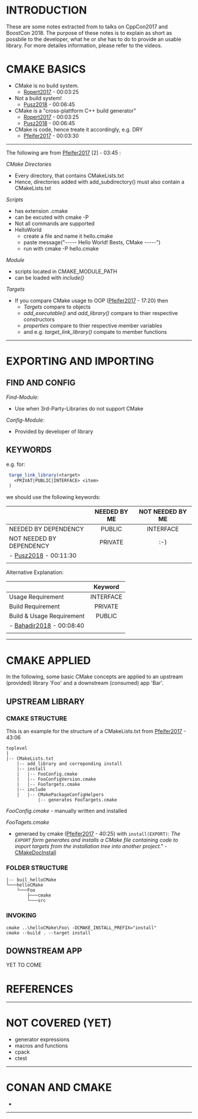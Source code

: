 
# INTRODUCTION

These are some notes extracted from to talks on CppCon2017 and BoostCon 2018. The purpose of these notes is to explain as short as possbile to the developer, what he or she has to do to provide an usable library. For more detailes information, please refer to the videos.

# CMAKE BASICS

 * CMake is no build system.
   - [Ropert2017] - 00:03:25
 * Not a build system!
   - [Pusz2018] - 00:06:45
 * CMake is a "cross-plattform C++ build generator"
   - [Ropert2017] - 00:03:25
   - [Pusz2018] - 00:06:45
 * CMake is code, hence treate it accordingly, e.g. DRY
   - [Pfeifer2017] - 00:03:30

---

The following are from [Pfeifer2017] [2] - 03:45 :

*CMake Directories*
 * Every directory, that contains CMakeLists.txt
 * Hence, directories added with add\_subdirectory() must also contain a CMakeLists.txt

*Scripts*
 * has extension .cmake
 * can be excuted with cmake -P
 * Not all commands are supported
 * HelloWorld
   * create a file and name it hello.cmake 
   * paste message("----- Hello World! Bests, CMake -----")
   * run with cmake -P hello.cmake

*Module*
 * scripts located in CMAKE\_MODULE\_PATH
 * can be loaded with _include()_

*Targets*
 * If you compare CMake usage to OOP ([Pfeifer2017] - 17:20) then
   * *Targets* compare to objects
   * *add\_executable()* and *add\_library()* compare to thier respective constructors
   * *properties* compare to thier respective member variables
   * and e.g. *target\_link\_library()* compate to member functions

---


# EXPORTING AND IMPORTING

## FIND AND CONFIG

*Find-Module:*
 * Use when 3rd-Party-Libraries do not support CMake

*Config-Module:*
 * Provided by developer of library

## KEYWORDS

e.g. for:

~~~cmake
 targe_link_library(<target>
   <PRIVAT|PUBLIC|INTERFACE> <item>
 )
~~~
we should use the following keywords:


|                          | NEEDED BY ME  | NOT NEEDED BY ME  |
| ------------------------ |:-------------:| :----------------:|
| NEEDED BY DEPENDENCY     | PUBLIC        | INTERFACE         |
| NOT NEEDED BY DEPENDENCY | PRIVATE       |   :-)             |
|- [Pusz2018] - 00:11:30                                       |
||

Alternative Explanation:

|                          | Keyword       |
| ------------------------ |:-------------:|
| Usage Requirement        | INTERFACE     |
| Build Requirement        | PRIVATE       |
| Build & Usage Requirement| PUBLIC        |
|- [Bahadir2018] - 00:08:40                |
||


---

# CMAKE APPLIED

In the following, some basic CMake concepts are applied to an upstream (provided) library 'Foo' and a downstream (consumed) app 'Bar'.

## UPSTREAM LIBRARY

### CMAKE STRUCTURE

This is an example for the structure of a CMakeLists.txt from [Pfeifer2017] - 43:06
~~~
toplevel
|
|-- CMakeLists.txt
    |-- add_library and correponding install
    |-- install
    |   |-- FooConfig.cmake
    |   |-- FooConfigVersion.cmake
    |   |-- FooTargets.cmake
    |-- include
    |   |-- CMakePackageConfigHelpers
            |-- generates FooTargets.cmake
~~~


*FooConfig.cmake* - manually written and installed

*FooTagets.cmake* 
 * generaed by cmake ([Pfeifer2017] - 40:25) with `install(EXPORT)`: _The `EXPORT` form generates and installs a CMake file containing code to import targets from the installation tree into another project."_ - [CMakeDocInstall]

### FOLDER STRUCTURE

~~~
|-- buil_helloCMake
└───helloCMake
    └───Foo
        ├───cmake
        └───src

~~~

### INVOKING
~~~
cmake ..\helloCMake\Foo\ -DCMAKE_INSTALL_PREFIX="install"
cmake --build . --target install
~~~

## DOWNSTREAM APP

YET TO COME

# REFERENCES

[Ropert2017]: https://www.youtube.com/watch?v=eC9-iRN2b04 "Using Modern CMake Patterns to Enforce a Good Modular Design"

[Pfeifer2017]: https://www.youtube.com/watch?v=bsXLMQ6WgIk "Effective CMake"

[Pusz2018]: https://www.youtube.com/watch?v=S4QSKLXdTtA "Git, CMake, Conan - How to ship and reuse our C++ projects"

[CMakeDocInstall]: https://cmake.org/cmake/help/v3.16/command/install.html "CMake Install"

[Bahadir2018]: https://www.youtube.com/watch?v=y7ndUhdQuU8 "More Modern CMake"
 
---

# NOT COVERED (YET)
* generator expressions
* macros and functions
* cpack
* ctest

---

# CONAN AND CMAKE
* 


---
